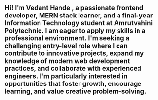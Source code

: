 ## Hi! I'm Vedant Hande , a passionate frontend developer, MERN stack learner, and a final-year Information Technology student at Amrutvahini Polytechnic. I am eager to apply my skills in a professional environment. I'm seeking a challenging entry-level role where I can contribute to innovative projects, expand my knowledge of modern web development practices, and collaborate with experienced engineers. I'm particularly interested in opportunities that foster growth, encourage learning, and value creative problem-solving.
